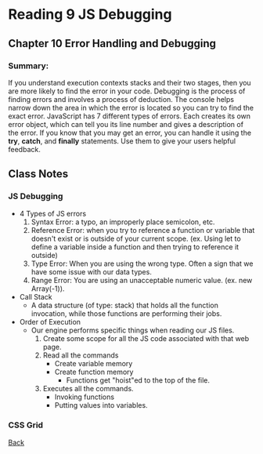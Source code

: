 # Reading 9 JS Debugging

## Chapter 10 Error Handling and Debugging

### Summary:
If you understand execution contexts stacks and their two stages, then you are more likely to find the error in your code.
Debugging is the process of finding errors and involves a process of deduction.
The console helps narrow down the area in which the error is located so you can try to find the exact error.
JavaScript has 7 different types of errors. Each creates its own error object, which can tell you its line number and gives a description of the error.
If you know that you may get an error, you can handle it using the **try**, **catch**, and **finally** statements. Use them to give your users helpful feedback.

## Class Notes

### JS Debugging

* 4 Types of JS errors
    1. Syntax Error: a typo, an improperly place semicolon, etc.
    2. Reference Error: when you try to reference a function or variable that doesn't exist or is outside of your current scope. (ex. Using let to define a variable inside a function and then trying to reference it outside)
    3. Type Error: When you are using the wrong type. Often a sign that we have some issue with our data types.
    4. Range Error: You are using an unacceptable numeric value. (ex. new Array(-1)).
* Call Stack
    * A data structure (of type: stack) that holds all the function invocation, while those functions are performing their jobs.
* Order of Execution
    * Our engine performs specific things when reading our JS files.
        1. Create some scope for all the JS code associated with that web page.
        2. Read all the commands
            * Create variable memory
            * Create function memory
                * Functions get "hoist"ed to the top of the file.
        3. Executes all the commands.
            * Invoking functions
            * Putting values into variables.


### CSS Grid



[Back](README.md)